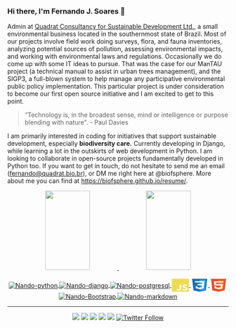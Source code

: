 ### Hi there, I'm Fernando J. Soares 👋
Admin at [Quadrat Consultancy for Sustainable Development Ltd.](http://www.quadrat.bio.br), a small environmental business located in the southernmost state of Brazil. Most of our projects involve field work doing surveys, flora, and fauna inventories, analyzing potential sources of pollution, assessing environmental impacts, and working with environmental laws and regulations. Occasionally we do come up with some IT ideas to pursue. That was the case for our ManTAU project (a technical manual to assist in urban trees management), and the SIGP3, a full-blown system to help manage any participative environmental public policy implementation. This particular project is under consideration to become our first open source initiative and I am excited to get to this point. 

> “Technology is, in the broadest sense, mind or intelligence or purpose blending with nature". - Paul Davies
 
I am primarily interested in coding for initiatives that support sustainable development, especially **biodiversity care.** Currently developing in Django, while learning a lot in the outskirts of web development in Python. I am looking to collaborate in open-source projects fundamentally developed in Python too. If you want to get in touch, do not hesitate to send me an email (fernando@quadrat.bio.br), or DM me right here at @biofsphere. More about me you can find at https://biofsphere.github.io/resume/.
  
<div align="center">
  <a href="https://github.com/biofsphere">
  <img height="180em" width="45%" src="https://github-readme-stats.vercel.app/api?username=biofsphere&show_icons=true&theme=gotham&include_all_commits=true&count_private=true"/>
  <img height="180em" width="45%" src="https://github-readme-stats.vercel.app/api/top-langs/?username=biofsphere&layout=compact&langs_count=7&theme=gotham"/>
</div>
<div style="display: inline_block" align="center"><br>
  
  <img align="center" alt="Nando-python" height="30" width="40" src="https://cdn.jsdelivr.net/gh/devicons/devicon/icons/python/python-original.svg" />
  <img align="center" alt="Nando-django" height="30" width="40" src="https://cdn.jsdelivr.net/gh/devicons/devicon/icons/django/django-plain.svg" />
  <img align="center" alt="Nando-postgresql" height="30" width="40" src="https://cdn.jsdelivr.net/gh/devicons/devicon/icons/postgresql/postgresql-plain.svg" />
  <img align="center" alt="Nando-Js" height="30" width="40" src="https://raw.githubusercontent.com/devicons/devicon/master/icons/javascript/javascript-plain.svg">
  <img align="center" alt="Nando-CSS" height="30" width="40" src="https://raw.githubusercontent.com/devicons/devicon/master/icons/css3/css3-original.svg">
  <img align="center" alt="Nando-HTML" height="30" width="40" src="https://raw.githubusercontent.com/devicons/devicon/master/icons/html5/html5-original.svg">  
  <img align="center" alt="Nando-Bootstrap" height="30" width="40" src="https://cdn.jsdelivr.net/gh/devicons/devicon/icons/bootstrap/bootstrap-plain.svg">
  <img align="center" alt="Nando-markdown" height="30" width="40"src="https://cdn.jsdelivr.net/gh/devicons/devicon/icons/markdown/markdown-original.svg" />
  
 </div>
  
  ---
  
<div align="center"> 
  <a href="https://www.instagram.com/biofsphere/" target="_blank"><img src="https://img.shields.io/badge/-Instagram-%23E4405F?style=for-the-badge&logo=instagram&logoColor=white" target="_blank"></a>
  <a href = "mailto:biofsdev@gmail.com"><img src="https://img.shields.io/badge/-Gmail-%23333?style=for-the-badge&logo=gmail&logoColor=white" target="_blank"></a> 
  <a href="https://www.linkedin.com/in/fsoares" target="_blank"><img src="https://img.shields.io/badge/LinkedIn-0077B5?style=for-the-badge&logo=linkedin&logoColor=white"></a>
  <a href="https://stackoverflow.com/users/5583082/fernando-soares" target="_blank"><img src="https://img.shields.io/badge/Stack_Overflow-FE7A16?style=for-the-badge&logo=stack-overflow&logoColor=white"></a>
  <a href="https://medium.com/@BIOFSOARES" target="_blank"><img src=https://img.shields.io/badge/Medium-12100E?style=for-the-badge&logo=medium&logoColor=white></a>
  <a href="https://twitter.com/biofsdev" target="_blank"><img alt="Twitter Follow" src="https://img.shields.io/twitter/follow/:biofsdev">
 
</div>



<!---
biofsphere/biofsphere is a ✨ special ✨ repository because its `README.md` (this file) appears on your GitHub profile.
You can click the Preview link to take a look at your changes.
--->
